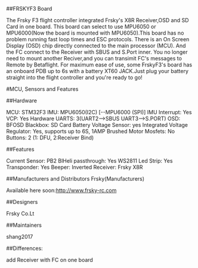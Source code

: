 ##FRSKYF3 Board

The Frsky F3 flight controller integrated Frsky's X8R Receiver,OSD and SD Card in one board. This board can select to use MPU6050 or MPU6000(Now the board is mounted with MPU6050).This board has no problem running fast loop times and ESC protocols. There is an On Screen Display (OSD) chip directly connected to the main processor (MCU). And the FC connect to the Receiver with SBUS and S.Port inner. You no longer need to mount another Reciver,and you can transimit FC's messages to Remote by Betaflight.
For maximum ease of use, some FrskyF3's board has an onboard PDB up to 6s with a battery XT60 JACK.Just plug your battery straight into the flight controller and you're ready to go! 

#MCU, Sensors and Features

##Hardware

  MCU: STM32F3
  IMU: MPU6050(I2C) [--MPU6000 (SPI)]
  IMU Interrupt: Yes
  VCP: Yes
  Hardware UARTS: 3(UART2-->SBUS UART3-->S.PORT)
  OSD: BFOSD
  Blackbox: SD Card
  Battery Voltage Sensor: yes
  Integrated Voltage Regulator: Yes, supports up to 6S, 1AMP
  Brushed Motor Mosfets: No
  Buttons: 2 (1: DFU, 2:Receiver Bind)

##Features

  Current Sensor: PB2
  BlHeli passthrough: Yes
  WS2811 Led Strip: Yes
  Transponder: Yes
  Beeper: Inverted
  Receiver: Frsky X8R

##Manufacturers and Distributors
  Frsky(Manufacturers)
  
  Available here soon:http://www.frsky-rc.com

##Designers

  Frsky Co.Lt

##Maintainers

  shang2017

##Differences:

  add Receiver with FC on one board

